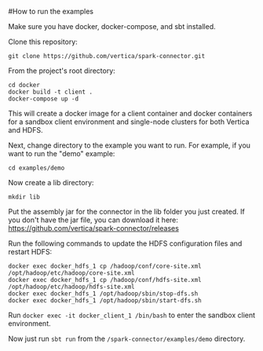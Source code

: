 #How to run the examples

Make sure you have docker, docker-compose, and sbt installed.

Clone this repository:
```
git clone https://github.com/vertica/spark-connector.git
```

From the project's root directory:
```
cd docker
docker build -t client .
docker-compose up -d
```
This will create a docker image for a client container and docker containers for a sandbox client environment and single-node clusters for both Vertica and HDFS.

Next, change directory to the example you want to run. For example, if you want to run the "demo" example:
```
cd examples/demo
```
Now create a lib directory:
```
mkdir lib
```
Put the assembly jar for the connector in the lib folder you just created. If you don't have the jar file, you can download it here: https://github.com/vertica/spark-connector/releases

Run the following commands to update the HDFS configuration files and restart HDFS:
```
docker exec docker_hdfs_1 cp /hadoop/conf/core-site.xml /opt/hadoop/etc/hadoop/core-site.xml
docker exec docker_hdfs_1 cp /hadoop/conf/hdfs-site.xml /opt/hadoop/etc/hadoop/hdfs-site.xml
docker exec docker_hdfs_1 /opt/hadoop/sbin/stop-dfs.sh
docker exec docker_hdfs_1 /opt/hadoop/sbin/start-dfs.sh
```

Run `docker exec -it docker_client_1 /bin/bash` to enter the sandbox client environment.

Now just run `sbt run` from the `/spark-connector/examples/demo` directory.